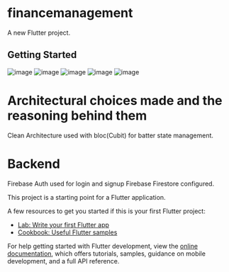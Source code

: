 # financemanagement

A new Flutter project.

## Getting Started

![image](https://github.com/Manish-git-135/financemanagement/assets/61883856/35bef8a8-4438-43fc-ad3c-7fdaf7c71c5b)
![image](https://github.com/Manish-git-135/financemanagement/assets/61883856/55b13f41-2c81-4657-9189-40dce7751d07)
![image](https://github.com/Manish-git-135/financemanagement/assets/61883856/f91af613-e527-45f3-8927-08a6c2b6ea25)
![image](https://github.com/Manish-git-135/financemanagement/assets/61883856/e1363ae0-dd55-4a21-8e67-ca1bd3ef5e29)
![image](https://github.com/Manish-git-135/financemanagement/assets/61883856/ad92d7aa-9514-49f0-8ed3-8f47474082ca)


# Architectural choices made and the reasoning behind them
Clean Architecture used with bloc(Cubit) for batter state management.

# Backend
Firebase Auth used for login and signup
Firebase Firestore configured.


This project is a starting point for a Flutter application.

A few resources to get you started if this is your first Flutter project:

- [Lab: Write your first Flutter app](https://docs.flutter.dev/get-started/codelab)
- [Cookbook: Useful Flutter samples](https://docs.flutter.dev/cookbook)

For help getting started with Flutter development, view the
[online documentation](https://docs.flutter.dev/), which offers tutorials,
samples, guidance on mobile development, and a full API reference.
